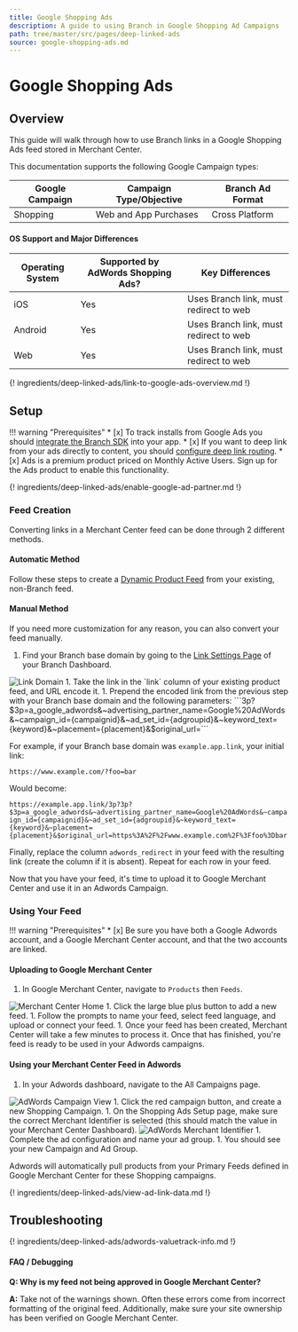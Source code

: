 ```yaml
---
title: Google Shopping Ads
description: A guide to using Branch in Google Shopping Ad Campaigns
path: tree/master/src/pages/deep-linked-ads
source: google-shopping-ads.md
---
```

# Google Shopping Ads

## Overview

This guide will walk through how to use Branch links in a Google Shopping Ads feed stored in Merchant Center.

This documentation supports the following Google Campaign types:

Google Campaign | Campaign Type/Objective | Branch Ad Format
--- | --- | ---
Shopping | Web and App Purchases | Cross Platform

#### OS Support and Major Differences

Operating System | Supported by AdWords Shopping Ads? | Key Differences
--- | --- | ---
iOS | Yes | Uses Branch link, must redirect to web
Android | Yes | Uses Branch link, must redirect to web
Web | Yes | Uses Branch link, must redirect to web

{! ingredients/deep-linked-ads/link-to-google-ads-overview.md !}

## Setup

!!! warning "Prerequisites"
	* [x] To track installs from Google Ads you should [integrate the Branch SDK](/pages/apps/ios/#integrate-branch) into your app.
	* [x] If you want to deep link from your ads directly to content, you should [configure deep link routing](/pages/deep-linking/routing/).
	* [x] Ads is a premium product priced on Monthly Active Users. Sign up for the Ads product to enable this functionality.

{! ingredients/deep-linked-ads/enable-google-ad-partner.md !}

### Feed Creation

Converting links in a Merchant Center feed can be done through 2 different methods.

#### Automatic Method

Follow these steps to create a [Dynamic Product Feed](pages/deep-linked-ads/dynamic-product-feeds) from your existing, non-Branch feed.

#### Manual Method

If you need more customization for any reason, you can also convert your feed manually.

1. Find your Branch base domain by going to the [Link Settings Page](https://branch.dashboard.branch.io/link-settings) of your Branch Dashboard.
<img src="/img/pages/dashboard/link-domain.png" alt="Link Domain" class="three-quarters center">
1. Take the link in the `link` column of your existing product feed, and URL encode it.
1. Prepend the encoded link from the previous step with your Branch base domain and the following parameters:
```3p?$3p=a_google_adwords&~advertising_partner_name=Google%20AdWords&~campaign_id={campaignid}&~ad_set_id={adgroupid}&~keyword_text={keyword}&~placement={placement}&$original_url=```

For example, if your Branch base domain was `example.app.link`, your initial link:

```https://www.example.com/?foo=bar```

Would become:

```https://example.app.link/3p?3p?$3p=a_google_adwords&~advertising_partner_name=Google%20AdWords&~campaign_id={campaignid}&~ad_set_id={adgroupid}&~keyword_text={keyword}&~placement={placement}&$original_url=https%3A%2F%2Fwww.example.com%2F%3Ffoo%3Dbar```

Finally, replace the column `adwords_redirect` in your feed with the resulting link (create the column if it is absent). Repeat for each row in your feed.

Now that you have your feed, it's time to upload it to Google Merchant Center and use it in an Adwords Campaign.

### Using Your Feed

!!! warning "Prerequisites"
	* [x] Be sure you have both a Google Adwords account, and a Google Merchant Center account, and that the two accounts are linked.

#### Uploading to Google Merchant Center

1. In Google Merchant Center, navigate to `Products` then `Feeds`.
<img src="/img/pages/deep-linked-ads/google-xplatform-shopping-ads/google-merchant-center-home.png" alt="Merchant Center Home" class="three-quarters center">
1. Click the large blue plus button to add a new feed.
1. Follow the prompts to name your feed, select feed language, and upload or connect your feed.
1. Once your feed has been created, Merchant Center will take a few minutes to process it. Once that has finished, you're feed is ready to be used in your Adwords campaigns.

#### Using your Merchant Center Feed in Adwords

1. In your Adwords dashboard, navigate to the All Campaigns page.
<img src="/img/pages/deep-linked-ads/google-xplatform-shopping-ads/google-adwords-campaign-view.png" alt="AdWords Campaign View" class="three-quarters center">
1. Click the red campaign button, and create a new Shopping Campaign.
1. On the Shopping Ads Setup page, make sure the correct Merchant Identifier is selected (this should match the value in your Merchant Center Dashboard).
<img src="/img/pages/deep-linked-ads/google-xplatform-shopping-ads/google-adwords-merchant-identifier.png" alt="AdWords Merchant Identifier" class="three-quarters center">
1. Complete the ad configuration and name your ad group.
1. You should see your new Campaign and Ad Group.

Adwords will automatically pull products from your Primary Feeds defined in Google Merchant Center for these Shopping campaigns.

{! ingredients/deep-linked-ads/view-ad-link-data.md !}

## Troubleshooting

{! ingredients/deep-linked-ads/adwords-valuetrack-info.md !}

#### FAQ / Debugging

**Q: Why is my feed not being approved in Google Merchant Center?**

**A:** Take not of the warnings shown. Often these errors come from incorrect formatting of the original feed. Additionally, make sure your site ownership has been verified on Google Merchant Center.
